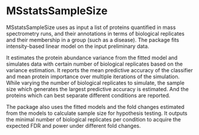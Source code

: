 # MSstatsSampleSize

MSstatsSampleSize uses as input a list of proteins quantified in mass spectrometry runs, and their annotations in terms of biological replicates and their membership in a group (such as a disease). The package fits intensity-based linear model on the input preliminary data. 

It estimates the protein abundance variance from the fitted model and simulates data with certain number of biological replicates based on the variance estimation. It reports the mean predictive accuracy of the classifier and mean protein importance over multiple iterations of the simulation. While varying the number of biological replicates to simulate, the sample size which generates the largest predictive accuracy is estimated. And the proteins which can best separate different conditions are reported.

The package also uses the fitted models and the fold changes estimated from the models to calculate sample size for hypothesis testing. It outputs the minimal number of biological replicates per condition to acquire the expected FDR and power under different fold changes.
